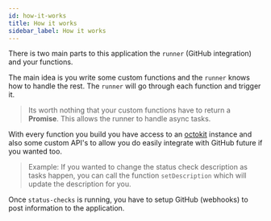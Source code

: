 ```yaml
---
id: how-it-works
title: How it works
sidebar_label: How it works
---
```


There is two main parts to this application the `runner` (GitHub integration) and your functions.

The main idea is you write some custom functions and the `runner` knows how to handle the rest. The `runner` will go through each function and trigger it.

> Its worth nothing that your custom functions have to return a **Promise**. This allows the runner to handle async tasks.

With every function you build you have access to an [octokit](https://github.com/octokit/rest.js) instance and also some custom API's to allow you do easily integrate with GitHub future if you wanted too.

> Example: If you wanted to change the status check description as tasks happen, you can call the function `setDescription` which will update the description for you.

Once `status-checks` is running, you have to setup GitHub (webhooks) to post information to the application.
